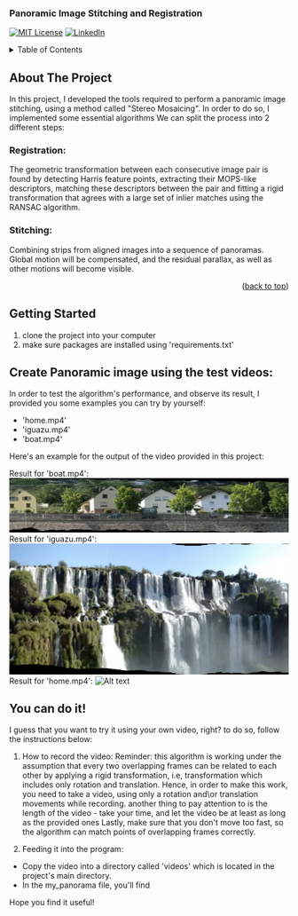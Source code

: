 ### Panoramic Image Stitching and Registration

<!-- PROJECT SHIELDS -->
<!--
-->
[![MIT License][license-shield]][license-url]
[![LinkedIn][linkedin-shield]][linkedin-url]


<!-- TABLE OF CONTENTS -->
<details>
  <summary>Table of Contents</summary>
  <ol>
    <li>
      <a href="#about-the-project">About The Project</a>
      <ul>
        <li><a href="#Registration">Registration</a></li>
        <li><a href="#Stitching">Stitching</a></li>
      </ul>
    </li>
    <li>
      <a href="#getting-started">Getting Started</a>
      <ul>
        <li><a href="#Creating Panoramic Images">Creating Panoramic Images</a></li>
      </ul>
    </li>
  </ol>
</details>

## About The Project

In this project, I developed the tools required to perform a panoramic image 
stitching, using a method called "Stereo Mosaicing".
In order to do so, I implemented some essential algorithms
We can split the process into 2 different steps:

### Registration: 
The geometric transformation between each consecutive image pair is found by detecting
Harris feature points, extracting their MOPS-like descriptors, matching these descriptors
between the pair and fitting a rigid transformation that agrees with a large set of inlier matches
using the RANSAC algorithm.
### Stitching:
Combining strips from aligned images into a sequence of panoramas. Global motion will be compensated,
and the residual parallax, as well as other motions will become visible.

<p align="right">(<a href="#top">back to top</a>)</p>

## Getting Started

1. clone the project into your computer
2. make sure packages are installed using 'requirements.txt'

## Create Panoramic image using the test videos:
In order to test the algorithm's performance, and observe its result,
I provided you some examples you can try by yourself:
- 'home.mp4' 
- 'iguazu.mp4'
- 'boat.mp4'

Here's an example for the output of the video provided in this project:

Result for 'boat.mp4':
![Alt text](boat.png?raw=true "Title")
Result for 'iguazu.mp4':
![Alt text](iguazu.png?raw=true "Title")
Result for 'home.mp4':
![Alt text](test_result.png?raw=true "Title")



## You can do it!
I guess that you want to try it using your own video, right? to do so, follow the instructions below:

1. How to record the video:
Reminder: this algorithm is working under the assumption that every two overlapping frames can be related to each other by applying a rigid transformation, i.e, transformation which includes only rotation and translation.
Hence, in order to make this work, you need to take a video, using only a rotation and\or translation movements while recording.
another thing to pay attention to is the length of the video - take your time, and let the video be at least as long as the provided ones
Lastly, make sure that you don't move too fast, so the algorithm can match points of overlapping frames correctly.

2. Feeding it into the program:
- Copy the video into a directory called 'videos' which is located in the project's main directory.
- In the my_panorama file, you'll find 


Hope you find it useful!

<!-- MARKDOWN LINKS & IMAGES -->

[license-shield]: https://img.shields.io/github/license/othneildrew/Best-README-Template.svg?style=for-the-badge
[license-url]: https://github.com/othneildrew/Best-README-Template/blob/master/LICENSE.txt
[linkedin-shield]: https://img.shields.io/badge/-LinkedIn-black.svg?style=for-the-badge&logo=linkedin&colorB=555
[linkedin-url]: https://linkedin.com/in/tzlil-ovadia
